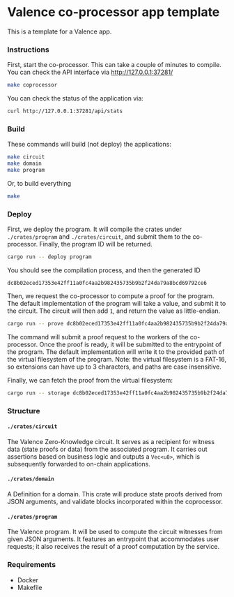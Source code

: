 # Valence co-processor app template

This is a template for a Valence app.

### Instructions

First, start the co-processor. This can take a couple of minutes to compile. You can check the API interface via http://127.0.0.1:37281/

```sh
make coprocessor
```

You can check the status of the application via:

```sh
curl http://127.0.0.1:37281/api/stats
```

### Build

These commands will build (not deploy) the applications:

```sh
make circuit
make domain
make program
```

Or, to build everything

```sh
make
```

### Deploy

First, we deploy the program. It will compile the crates under `./crates/program` and `./crates/circuit`, and submit them to the co-processor. Finally, the program ID will be returned.

```sh
cargo run -- deploy program
```

You should see the compilation process, and then the generated ID

```
dc8b02eced17353e42ff11a0fc4aa2b982435735b9b2f24da79a8bcd69792ce6
```

Then, we request the co-processor to compute a proof for the program. The default implementation of the program will take a value, and submit it to the circuit. The circuit will then add `1`, and return the value as little-endian.

```sh
cargo run -- prove dc8b02eced17353e42ff11a0fc4aa2b982435735b9b2f24da79a8bcd69792ce6 '{"value": 42}' /var/share/proof.bin
```

The command will submit a proof request to the workers of the co-processor. Once the proof is ready, it will be submitted to the entrypoint of the program. The default implementation will write it to the provided path of the virtual filesystem of the program. Note: the virtual filesystem is a FAT-16, so extensions can have up to 3 characters, and paths are case insensitive.

Finally, we can fetch the proof from the virtual filesystem:

```sh
cargo run -- storage dc8b02eced17353e42ff11a0fc4aa2b982435735b9b2f24da79a8bcd69792ce6 /var/share/proof.bin | base64 -d
```

### Structure

#### `./crates/circuit`

The Valence Zero-Knowledge circuit. It serves as a recipient for witness data (state proofs or data) from the associated program. It carries out assertions based on business logic and outputs a `Vec<u8>`, which is subsequently forwarded to on-chain applications.

#### `./crates/domain`

A Definition for a domain. This crate will produce state proofs derived from JSON arguments, and validate blocks incorporated within the coprocessor.

#### `./crates/program`

The Valence program. It will be used to compute the circuit witnesses from given JSON arguments. It features an entrypoint that accommodates user requests; it also receives the result of a proof computation by the service.

### Requirements

- Docker
- Makefile
